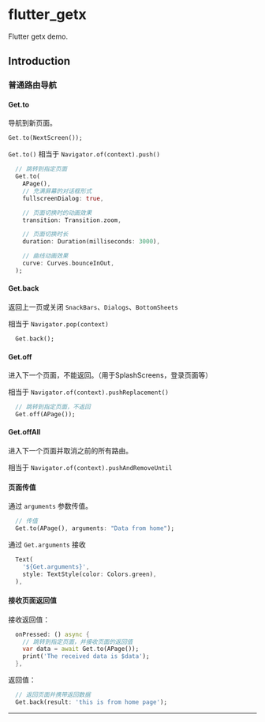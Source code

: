 # flutter_getx

Flutter getx demo.

## Introduction


### 普通路由导航

#### Get.to

导航到新页面。


```dart
Get.to(NextScreen());
```


`Get.to()` 相当于 `Navigator.of(context).push()`


```dart
  // 跳转到指定页面
  Get.to(
    APage(),
    // 充满屏幕的对话框形式
    fullscreenDialog: true,

    // 页面切换时的动画效果
    transition: Transition.zoom,

    // 页面切换时长
    duration: Duration(milliseconds: 3000),

    // 曲线动画效果
    curve: Curves.bounceInOut,
  );
```

#### Get.back

返回上一页或关闭 `SnackBars`、`Dialogs`、`BottomSheets`

相当于 `Navigator.pop(context)`

```dart
  Get.back();
```

#### Get.off

进入下一个页面，不能返回。（用于SplashScreens，登录页面等）

相当于 `Navigator.of(context).pushReplacement()`

```dart
  // 跳转到指定页面，不返回
  Get.off(APage());
```

#### Get.offAll

进入下一个页面并取消之前的所有路由。

相当于 `Navigator.of(context).pushAndRemoveUntil`


#### 页面传值

通过 `arguments` 参数传值。

```dart
  // 传值
  Get.to(APage(), arguments: "Data from home");
```

通过 `Get.arguments` 接收

```dart
  Text(
    '${Get.arguments}',
    style: TextStyle(color: Colors.green),
  ),
```

#### 接收页面返回值

接收返回值：

```dart
  onPressed: () async {
    // 跳转到指定页面，并接收页面的返回值
    var data = await Get.to(APage());
    print('The received data is $data');
  },
```

返回值：

```dart
  // 返回页面并携带返回数据
  Get.back(result: 'this is from home page');
```


----

